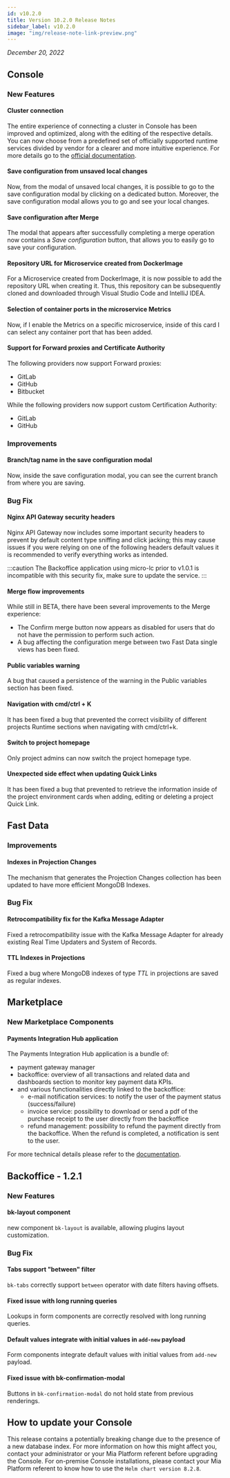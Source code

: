 ```yaml
---
id: v10.2.0
title: Version 10.2.0 Release Notes
sidebar_label: v10.2.0
image: "img/release-note-link-preview.png"
---
```


_December 20, 2022_

## Console

### New Features

#### Cluster connection

The entire experience of connecting a cluster in Console has been improved and optimized, along with the editing of the respective details.
You can now choose from a predefined set of officially supported runtime services divided by vendor for a clearer and more intuitive experience.
For more details go to the [official documentation](/development_suite/clusters-management/add-edit-remove-cluster.md).

#### Save configuration from unsaved local changes

Now, from the modal of unsaved local changes, it is possible to go to the save configuration modal by clicking on a dedicated button. Moreover, the save configuration modal allows you to go and see your local changes.

#### Save configuration after Merge

The modal that appears after successfully completing a merge operation now contains a _Save configuration_ button, that allows you to easily go to save your configuration.

#### Repository URL for Microservice created from DockerImage

For a Microservice created from DockerImage, it is now possible to add the repository URL when creating it. Thus, this repository can be subsequently cloned and downloaded through Visual Studio Code and IntelliJ IDEA.

#### Selection of container ports in the microservice Metrics

Now, if I enable the Metrics on a specific microservice, inside of this card I can select any container port that has been added.

#### Support for Forward proxies and Certificate Authority

The following providers now support Forward proxies:

- GitLab
- GitHub
- Bitbucket

While the following providers now support custom Certification Authority:

- GitLab
- GitHub

### Improvements

#### Branch/tag name in the save configuration modal

Now, inside the save configuration modal, you can see the current branch from where you are saving.

### Bug Fix

#### Nginx API Gateway security headers

Nginx API Gateway now includes some important security headers to prevent by default content type sniffing and click jacking; this may cause issues if you were relying on one of the following headers default values it is recommended to verify
everything works as intended.

:::caution
The Backoffice application using micro-lc prior to v1.0.1 is incompatible with this security fix, make sure to update the service.
:::


#### Merge flow improvements

While still in BETA, there have been several improvements to the Merge experience:

- The Confirm merge button now appears as disabled for users that do not have the permission to perform such action.
- A bug affecting the configuration merge between two Fast Data single views has been fixed.

#### Public variables warning

A bug that caused a persistence of the warning in the Public variables section has been fixed.

#### Navigation with cmd/ctrl + K

It has been fixed a bug that prevented the correct visibility of different projects Runtime sections when navigating with cmd/ctrl+k.

#### Switch to project homepage

Only project admins can now switch the project homepage type.

#### Unexpected side effect when updating Quick Links

It has been fixed a bug that prevented to retrieve the information inside of the project environment cards when adding, editing or deleting a project Quick Link.

## Fast Data

### Improvements

#### Indexes in Projection Changes

The mechanism that generates the Projection Changes collection has been updated to have more efficient MongoDB Indexes.

### Bug Fix

#### Retrocompatibility fix for the Kafka Message Adapter

Fixed a retrocompatibility issue with the Kafka Message Adapter for already existing Real Time Updaters and System of Records.

#### TTL Indexes in Projections

Fixed a bug where MongoDB indexes of type _TTL_ in projections are saved as regular indexes.

## Marketplace

### New Marketplace Components

#### Payments Integration Hub application

The Payments Integration Hub application is a bundle of:

- payment gateway manager
- backoffice: overview of all transactions and related data and dashboards section to monitor key payment data KPIs.
- and various functionalities directly linked to the backoffice:
  - e-mail notification services: to notify the user of the payment status (success/failure)
  - invoice service: possibility to download or send a pdf of the purchase receipt to the user directly from the backoffice
  - refund management: possibility to refund the payment directly from the backoffice. When the refund is completed, a notification is sent to the user.

For more technical details please refer to the [documentation](/runtime_suite/payment-integration-hub/overview.md).

## Backoffice - 1.2.1

### New Features

#### bk-layout component

new component `bk-layout` is available, allowing plugins layout customization.

### Bug Fix

#### Tabs support "between" filter

`bk-tabs` correctly support `between` operator with date filters having offsets.

#### Fixed issue with long running queries

Lookups in form components are correctly resolved with long running queries.

#### Default values integrate with initial values in `add-new` payload

Form components integrate default values with initial values from `add-new` payload.

#### Fixed issue with bk-confirmation-modal

Buttons in `bk-confirmation-modal` do not hold state from previous renderings.

## How to update your Console

This release contains a potentially breaking change due to the presence of a new database index. For more information on how this might affect you, contact your administrator or your Mia Platform referent before upgrading the Console.
For on-premise Console installations, please contact your Mia Platform referent to know how to use the `Helm chart version 8.2.8`.

